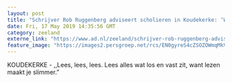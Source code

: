 ```yaml
---
layout: post
title: "Schrijver Rob Ruggenberg adviseert scholieren in Koudekerke: ‘Wees lief voor je hersenen en lees’"
date: Fri, 17 May 2019 14:35:56 GMT
category: zeeland
externe_link: "https://www.ad.nl/zeeland/schrijver-rob-ruggenberg-adviseert-scholieren-in-koudekerke-wees-lief-voor-je-hersenen-en-lees~af227bb6/"
feature_image: "https://images2.persgroep.net/rcs/EN0gyreS4cZSOZOWmqMkVoEjjeE/diocontent/148611492/_fitwidth/400/?appId=21791a8992982cd8da851550a453bd7f&quality=0.7"
---
```


KOUDEKERKE - ,,Lees, lees, lees. Lees alles wat los en vast zit, want lezen maakt je slimmer.”
